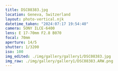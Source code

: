 ```yaml
---
title: DSC08383.jpg
location: Geneva, Switzerland
layout: photo-vertical.njk
datetime_taken: "2024:07:17 19:54:40"
camera: SONY ILCE-6400
lens: E 17-70mm F2.8 B070
focal: 70mm
aperture: 14/5
shutter: 1/3200
iso: 100
img_edited: ./img/gallery/gallery1/DSC08383.jpg
img_raw: ./img/gallery/gallery1/DSC08383.ARW.png
---
```

